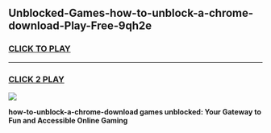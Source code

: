 
## Unblocked-Games-how-to-unblock-a-chrome-download-Play-Free-9qh2e
<h3>
<a href="https://premium76.site?title=how-to-unblock-a-chrome-download&ref=20M">CLICK TO PLAY</a></h3>
<hr>

<h3>
<a href="https://premium76.site?title=how-to-unblock-a-chrome-download&ref=20M">CLICK 2 PLAY</a>
  
</h3>

<a href="https://premium76.site?title=how-to-unblock-a-chrome-download&ref=19M"><img src="https://clearcache.store/games.png"></a>


**how-to-unblock-a-chrome-download games unblocked: Your Gateway to Fun and Accessible Online Gaming**
